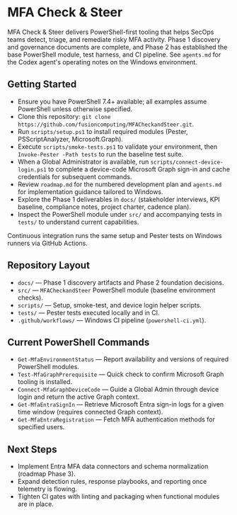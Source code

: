 # MFA Check & Steer

MFA Check & Steer delivers PowerShell-first tooling that helps SecOps teams detect, triage, and remediate risky MFA activity. Phase 1 discovery and governance documents are complete, and Phase 2 has established the base PowerShell module, test harness, and CI pipeline. See `agents.md` for the Codex agent's operating notes on the Windows environment.

## Getting Started
- Ensure you have PowerShell 7.4+ available; all examples assume PowerShell unless otherwise specified.
- Clone this repository: `git clone https://github.com/fusioncomputing/MFACheckandSteer.git`.
- Run `scripts/setup.ps1` to install required modules (Pester, PSScriptAnalyzer, Microsoft.Graph).
- Execute `scripts/smoke-tests.ps1` to validate your environment, then `Invoke-Pester -Path tests` to run the baseline test suite.
- When a Global Administrator is available, run `scripts/connect-device-login.ps1` to complete a device-code Microsoft Graph sign-in and cache credentials for subsequent commands.
- Review `roadmap.md` for the numbered development plan and `agents.md` for implementation guidance tailored to Windows.
- Explore the Phase 1 deliverables in `docs/` (stakeholder interviews, KPI baseline, compliance notes, project charter, cadence plan).
- Inspect the PowerShell module under `src/` and accompanying tests in `tests/` to understand current capabilities.

Continuous integration runs the same setup and Pester tests on Windows runners via GitHub Actions.

## Repository Layout
- `docs/` — Phase 1 discovery artifacts and Phase 2 foundation decisions.
- `src/` — `MFACheckandSteer` PowerShell module (baseline environment checks).
- `scripts/` — Setup, smoke-test, and device login helper scripts.
- `tests/` — Pester tests executed locally and in CI.
- `.github/workflows/` — Windows CI pipeline (`powershell-ci.yml`).

## Current PowerShell Commands
- `Get-MfaEnvironmentStatus` — Report availability and versions of required PowerShell modules.
- `Test-MfaGraphPrerequisite` — Quick check to confirm Microsoft Graph tooling is installed.
- `Connect-MfaGraphDeviceCode` — Guide a Global Admin through device login and return the active Graph context.
- `Get-MfaEntraSignIn` — Retrieve Microsoft Entra sign-in logs for a given time window (requires connected Graph context).
- `Get-MfaEntraRegistration` — Fetch MFA authentication methods for specified users.

## Next Steps
- Implement Entra MFA data connectors and schema normalization (roadmap Phase 3).
- Expand detection rules, response playbooks, and reporting once telemetry is flowing.
- Tighten CI gates with linting and packaging when functional modules are in place.

